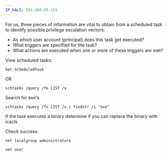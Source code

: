 ```yaml
---
IP_KALI: 192.168.45.155
---
```

For us, three pieces of information are vital to obtain from a scheduled task to identify possible privilege escalation vectors:
- As which user account (principal) does this task get executed?
- What triggers are specified for the task?
- What actions are executed when one or more of these triggers are met?

View scheduled tasks:
```
Get-ScheduledTask
```
OR
```
schtasks /query /fo LIST /v
```
Search for exe's
```
schtasks /query /fo LIST /v | findstr /i "exe" 
```

If the task executes a binary determine if you can replace the binary with icacls

Check success:
```
net localgroup administrators
```
```
net user
```